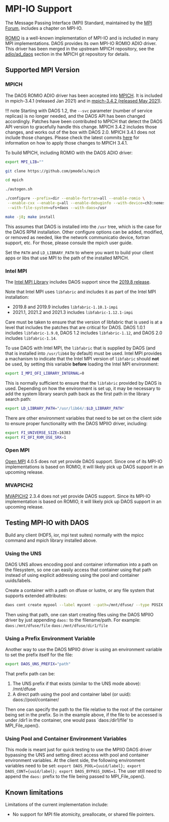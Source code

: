 # MPI-IO Support

The Message Passing Interface (MPI) Standard,
maintained by the [MPI Forum](https://www.mpi-forum.org/docs/),
includes a chapter on MPI-IO.

[ROMIO](https://www.mcs.anl.gov/projects/romio/) is a well-known
implementation of MPI-IO and is included in many MPI implementations.
DAOS provides its own MPI-IO ROMIO ADIO driver.
This driver has been merged in the upstream MPICH repository, see the
[adio/ad\_daos](https://github.com/pmodels/mpich/tree/main/src/mpi/romio/adio/ad_daos)
section in the MPICH git repository for details.


## Supported MPI Version

### MPICH

The DAOS ROMIO ADIO driver has been accepted into [MPICH](https://www.mpich.org/).
It is included in mpich-3.4.1 (released Jan 2021) and in
[mpich-3.4.2 (released May 2021)](https://www.mpich.org/downloads/).

!!! note
    Starting with DAOS 1.2, the `--svc` parameter (number of service replicas)
    is no longer needed, and the DAOS API has been changed accordingly.
    Patches have been contributed to MPICH that detect the DAOS API version
    to gracefully handle this change. MPICH 3.4.2 includes those changes,
    and works out of the box with DAOS 2.0.
    MPICH 3.4.1 does not include those changes. Please check the latest commits
    [here](https://github.com/pmodels/mpich/commits/main?author=mchaarawi)
    for information on how to apply those changes to MPICH 3.4.1.

To build MPICH, including ROMIO with the DAOS ADIO driver:

```bash
export MPI_LIB=""

git clone https://github.com/pmodels/mpich

cd mpich

./autogen.sh

./configure --prefix=dir --enable-fortran=all --enable-romio \
 --enable-cxx --enable-g=all --enable-debuginfo --with-device=ch3:nemesis \
 --with-file-system=ufs+daos --with-daos=/usr

make -j8; make install
```

This assumes that DAOS is installed into the `/usr` tree, which is the case for
the DAOS RPM installation. Other configure options can be added, modified, or
removed as needed, like the network communicatio device, fortran support,
etc. For those, please consule the mpich user guide.

Set the `PATH` and `LD_LIBRARY_PATH` to where you want to build your client
apps or libs that use MPI to the path of the installed MPICH.

### Intel MPI

The [Intel MPI Library](https://software.intel.com/content/www/us/en/develop/tools/mpi-library.html)
includes DAOS support since the
[2019.8 release](https://software.intel.com/content/www/us/en/develop/articles/intel-mpi-library-release-notes-linux.html).

Note that Intel MPI uses `libfabric` and includes it as part of the Intel MPI installation:
* 2019.8 and 2019.9 includes `libfabric-1.10.1-impi`
* 2021.1, 2021.2 and 2021.3 includes `libfabric-1.12.1-impi`

Care must be taken to ensure that the version of libfabric that is used
is at a level that includes the patches that are critical for DAOS.
DAOS 1.0.1 includes `libfabric-1.9.0`, DAOS 1.2 includes `libfabric-1.12`,
and DAOS 2.0 includes `libfabric-1.14`.

To use DAOS with Intel MPI, the `libfabric` that is supplied by DAOS
(and that is installed into `/usr/lib64` by default) must be used.
Intel MPI provides a machanism to indicate that the Intel MPI version of
`libfabric` should **not** be used, by setting this variable **before**
loading the Intel MPI environment:

```bash
export I_MPI_OFI_LIBRARY_INTERNAL=0
```

This is normally sufficient to ensure that the `libfabric` provided by DAOS is used.
Depending on how the environment is set up, it may be necessary to add the
system library search path back as the first path in the library search path:

```bash
export LD_LIBRARY_PATH="/usr/lib64/:$LD_LIBRARY_PATH"
```

There are other environment variables that need to be set on the client side to
ensure proper functionality with the DAOS MPIIO driver, including:

```bash
export FI_UNIVERSE_SIZE=16383
export FI_OFI_RXM_USE_SRX=1
```

### Open MPI

[Open MPI](https://www.open-mpi.org/) 4.0.5 does not yet provide DAOS support.
Since one of its MPI-IO implementations is based on ROMIO,
it will likely pick up DAOS support in an upcoming release.

### MVAPICH2

[MVAPICH2](https://mvapich.cse.ohio-state.edu/) 2.3.4 does not yet provide DAOS support.
Since its MPI-IO implementation is based on ROMIO,
it will likely pick up DAOS support in an upcoming release.


## Testing MPI-IO with DAOS

Build any client (HDF5, ior, mpi test suites) normally with the mpicc command
and mpich library installed above.

### Using the UNS

DAOS UNS allows encoding pool and container information into a path on the filesystem, so one can
easily access that container using that path instead of using explicit addressing using the pool and
container uuids/labels.

Create a container with a path on dfuse or lustre, or any file system that supports extended
attributes:
```bash
daos cont create mypool --label mycont --path=/mnt/dfuse/ --type POSIX
```

Then using that path, one can start creating files using the DAOS MPIIO driver by just appending
`daos:` to the filename/path. For example:
`daos:/mnt/dfuse/file`
`daos:/mnt/dfuse/dir1/file`

### Using a Prefix Environment Variable

Another way to use the DAOS MPIIO driver is using an environment variable to set the prefix itself
for the file:
```bash
export DAOS_UNS_PREFIX="path"
```
That prefix path can be:
1. The UNS prefix if that exists (similar to the UNS mode above): /mnt/dfuse
2. A direct path using the pool and container label (or uuid): daos://pool/container/

Then one can specify the path to the file relative to the root of the container being set in the
prefix. So in the example above, if the file to be accessed is under /dir1 in the container, one
would pass `daos:/dir1/file' to MPI_File_open().

### Using Pool and Container Environment Variables

This mode is meant just for quick testing to use the MPIIO DAOS driver bypassing the UNS and setting
direct access with pool and container environment variables. At the client side, the following
environment variables need to be set:
`export DAOS_POOL={uuid/label}; export DAOS_CONT={uuid/label}; export DAOS_BYPASS_DUNS=1`.
The user still need to append the `daos:` prefix to the file being passed to MPI_File_open().

## Known limitations

Limitations of the current implementation include:

-   No support for MPI file atomicity, preallocate, or shared file pointers.
